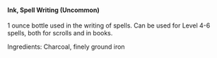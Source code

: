 #### Ink, Spell Writing  (Uncommon)
1 ounce bottle used in the writing of spells. Can be used for Level 4-6 spells, both for scrolls and in books. 

Ingredients: Charcoal, finely ground iron